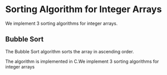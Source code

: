 # Sorting Algorithm for Integer Arrays

We implement 3 sorting algorithms for integer arrays.

## Bubble Sort

The Bubble Sort algorithm sorts the array in ascending order.

The algorithm is implemented in C.We implement 3 sorting algorithms for integer arrays
